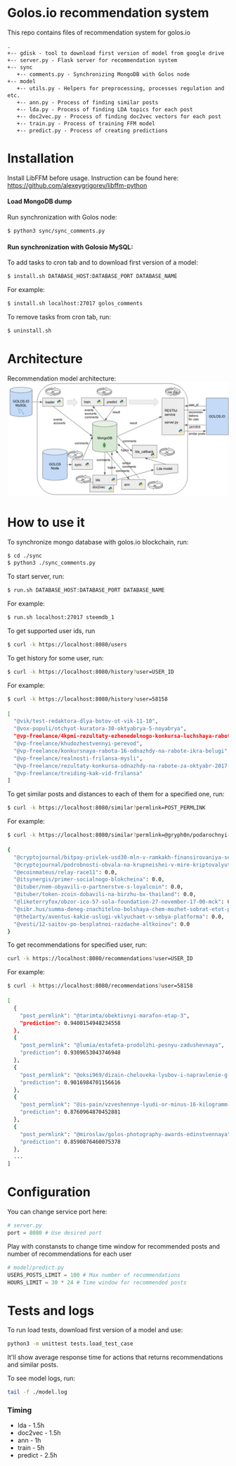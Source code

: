 # Golos.io recommendation system

This repo contains files of recommendation system for golos.io

```
.
+-- gdisk - tool to download first version of model from google drive 
+-- server.py - Flask server for recommendation system
+-- sync
   +-- comments.py - Synchronizing MongoDB with Golos node
+-- model
   +-- utils.py - Helpers for preprocessing, processes regulation and etc.
   +-- ann.py - Process of finding similar posts
   +-- lda.py - Process of finding LDA topics for each post
   +-- doc2vec.py - Process of finding doc2vec vectors for each post
   +-- train.py - Process of training FFM model
   +-- predict.py - Process of creating predictions
```
# Installation

Install LibFFM before usage. Instruction can be found here: https://github.com/alexeygrigorev/libffm-python

#### Load MongoDB dump


Run synchronization with Golos node:
```bash
$ python3 sync/sync_comments.py
```
#### Run synchronization with Golosio MySQL:



To add tasks to cron tab and to download first version of a model:
```bash
$ install.sh DATABASE_HOST:DATABASE_PORT DATABASE_NAME
```

For example:
```bash
$ install.sh localhost:27017 golos_comments
```

To remove tasks from cron tab, run:
```bash
$ uninstall.sh
```
# Architecture

Recommendation model architecture: ![Recommendation model architecture](architecture.png)

# How to use it
To synchronize mongo database with golos.io blockchain, run:
```bash
$ cd ./sync
$ python3 ./sync_comments.py
```

To start server, run:
```bash
$ run.sh DATABASE_HOST:DATABASE_PORT DATABASE_NAME
```

For example:
```bash
$ run.sh localhost:27017 steemdb_1
```

To get supported user ids, run
```bash
$ curl -k https://localhost:8080/users
```

To get history for some user, run:
```bash
$ curl -k https://localhost:8080/history?user=USER_ID
```

For example:
```bash
$ curl -k https://localhost:8080/history?user=58158

[
  "@vik/test-redaktora-dlya-botov-ot-vik-11-10", 
  "@vox-populi/otchyot-kuratora-30-oktyabrya-5-noyabrya", 
  "@vp-freelance/4kpmi-rezultaty-ezhenedelnogo-konkursa-luchshaya-rabota-po-itogam-nedeli", 
  "@vp-freelance/khudozhestvennyi-perevod", 
  "@vp-freelance/konkursnaya-rabota-16-odnazhdy-na-rabote-ikra-belugi", 
  "@vp-freelance/realnosti-frilansa-mysli", 
  "@vp-freelance/rezultaty-konkursa-odnazhdy-na-rabote-za-oktyabr-2017-goda", 
  "@vp-freelance/treiding-kak-vid-frilansa"
]
```

To get similar posts and distances to each of them for a specified one, run:
```bash
$ curl -k https://localhost:8080/similar?permlink=POST_PERMLINK
```

For example:

```bash
$ curl -k https://localhost:8080/similar?permlink=@gryph0n/podarochnyi-byteball

{
  "@cryptojournal/bitpay-privlek-usd30-mln-v-ramkakh-finansirovaniya-serii-v": 0.0, 
  "@cryptojournal/podrobnosti-obvala-na-krupneishei-v-mire-kriptovalyutnoi-birzhe-bitfinex": 0.0, 
  "@ecoinmateus/relay-race11": 0.0, 
  "@itsynergis/primer-socialnogo-blokcheina": 0.0, 
  "@ituber/nem-obyavili-o-partnerstve-s-loyalcoin": 0.0, 
  "@ituber/token-zcoin-dobavili-na-birzhu-bx-thailand": 0.0, 
  "@liketerryfox/obzor-ico-57-sola-foundation-27-november-17-00-mck": 0.0, 
  "@sibr.hus/summa-deneg-znachitelno-bolshaya-chem-mozhet-sobrat-etot-post-naidenaya-na-progulke": 0.0, 
  "@the1arty/aventus-kakie-uslugi-vklyuchaet-v-sebya-platforma": 0.0, 
  "@vesti/12-saitov-po-besplatnoi-razdache-altkoinov": 0.0
}
```

To get recommendations for specified user, run:
```bash
curl -k https://localhost:8080/recommendations?user=USER_ID
```

For example:
```bash
$ curl -k https://localhost:8080/recommendations?user=58158

[
  {
    "post_permlink": "@tarimta/obektivnyi-marafon-etap-3", 
    "prediction": 0.9400154948234558
  }, 
  {
    "post_permlink": "@lumia/estafeta-prodolzhi-pesnyu-zadushevnaya", 
    "prediction": 0.9309653043746948
  }, 
  {
    "post_permlink": "@oksi969/dizain-cheloveka-lyubov-i-napravlenie-g-centr", 
    "prediction": 0.9016984701156616
  }, 
  {
    "post_permlink": "@is-pain/vzveshennye-lyudi-or-minus-16-kilogramm-za-dva-mesyaca", 
    "prediction": 0.8760964870452881
  }, 
  {
    "post_permlink": "@miroslav/golos-photography-awards-edinstvennaya", 
    "prediction": 0.8590876460075378
  },
  ...
]

```

# Configuration

You can change service port here:

```python
# server.py
port = 8080 # Use desired port
```

Play with constansts to change time window for recommended posts and number of recommendations for each user

```python
# model/predict.py
USERS_POSTS_LIMIT = 100 # Max number of recommendations
HOURS_LIMIT = 30 * 24 # Time window for recommended posts
```

# Tests and logs

To run load tests, download first version of a model and use:
```bash
python3 -m unittest tests.load_test_case
```

It'll show average response time for actions that returns recommendations and similar posts.

To see model logs, run:
```bash
tail -f ./model.log
```

### Timing

- lda - 1.5h
- doc2vec - 1.5h
- ann - 1h
- train - 5h
- predict - 2.5h

